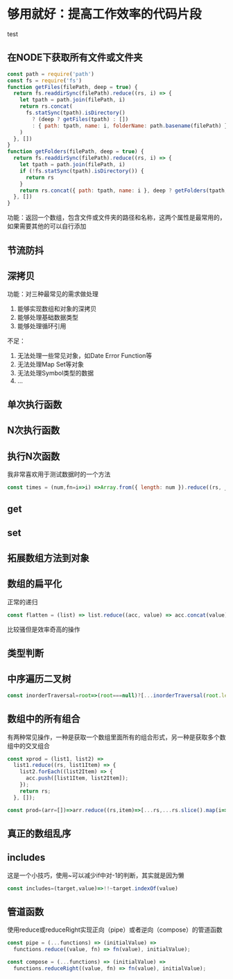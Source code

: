 # 够用就好：提高工作效率的代码片段

test

## 在NODE下获取所有文件或文件夹

```JavaScript
const path = require('path')
const fs = require('fs')
function getFiles(filePath, deep = true) {
  return fs.readdirSync(filePath).reduce((rs, i) => {
    let tpath = path.join(filePath, i)
    return rs.concat(
      fs.statSync(tpath).isDirectory()
        ? (deep ? getFiles(tpath) : [])
        : { path: tpath, name: i, folderName: path.basename(filePath) }
    )
  }, [])
}
function getFolders(filePath, deep = true) {
  return fs.readdirSync(filePath).reduce((rs, i) => {
    let tpath = path.join(filePath, i)
    if (!fs.statSync(tpath).isDirectory()) {
      return rs
    }
    return rs.concat({ path: tpath, name: i }, deep ? getFolders(tpath, deep) : [])
  }, [])
}
```

功能：返回一个数组，包含文件或文件夹的路径和名称，这两个属性是最常用的，如果需要其他的可以自行添加

## 节流防抖





## 深拷贝





功能：对三种最常见的需求做处理

1. 能够实现数组和对象的深拷贝
2. 能够处理基础数据类型
3. 能够处理循环引用

不足：

1. 无法处理一些常见对象，如Date Error Function等
2. 无法处理Map Set等对象
3. 无法处理Symbol类型的数据
4. ...



## 单次执行函数



## N次执行函数



## 执行N次函数

我非常喜欢用于测试数据时的一个方法

```javascript
const times = (num,fn=i=>i) =>Array.from({ length: num }).reduce((rs, _, index) =>rs.concat(fn(index)), []);

```



## get



## set



## 拓展数组方法到对象



## 数组的扁平化

正常的递归

```javascript
const flatten = (list) => list.reduce((acc, value) => acc.concat(value), []);
```

比较骚但是效率奇高的操作



## 类型判断



## 中序遍历二叉树

```javascript
const inorderTraversal=root=>(root===null)?[...inorderTraversal(root.left),root.value,...inorderTraversal(root.right)]:[]
```



## 数组中的所有组合

有两种常见操作，一种是获取一个数组里面所有的组合形式，另一种是获取多个数组中的交叉组合

```javascript
const xprod = (list1, list2) =>
  list1.reduce((rs, list1Item) => {
    list2.forEach((list2Item) => {
      acc.push([list1Item, list2Item]);
    });
    return rs;
  }, []);

const prod=(arr=[])=>arr.reduce((rs,item)=>[...rs,...rs.slice().map(i=>i.concat(item)),[item]],[])
```



## 真正的数组乱序



## includes

这是一个小技巧，使用~可以减少if中对-1的判断，其实就是因为懒

```javascript
const includes=(target,value)=>!!~target.indexOf(value)
```



## 管道函数

使用reduce或reduceRight实现正向（pipe）或者逆向（compose）的管道函数

```javascript
const pipe = (...functions) => (initialValue) =>
  functions.reduce((value, fn) => fn(value), initialValue);

const compose = (...functions) => (initialValue) =>
  functions.reduceRight((value, fn) => fn(value), initialValue);
```




